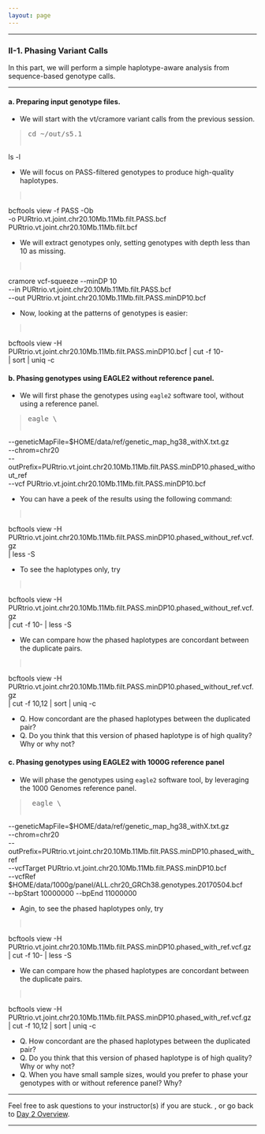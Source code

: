 ```yaml
---
layout: page
---
```


---

### II-1. Phasing Variant Calls

In this part, we will perform a simple haplotype-aware analysis from
sequence-based genotype calls.

---

#### a. Preparing input genotype files.

- We will start with the vt/cramore variant calls from the previous
  session.
><pre>cd ~/out/s5.1
ls -l</pre>

- We will focus on PASS-filtered genotypes to produce high-quality haplotypes.
><pre>
bcftools view -f PASS -Ob \
-o PURtrio.vt.joint.chr20.10Mb.11Mb.filt.PASS.bcf\
PURtrio.vt.joint.chr20.10Mb.11Mb.filt.bcf</pre>

- We will extract genotypes only, setting genotypes with depth less
  than 10 as missing.
><pre>
cramore vcf-squeeze --minDP 10 \
--in PURtrio.vt.joint.chr20.10Mb.11Mb.filt.PASS.bcf \
--out PURtrio.vt.joint.chr20.10Mb.11Mb.filt.PASS.minDP10.bcf</pre>

- Now, looking at the patterns of genotypes is easier:
><pre>
bcftools view -H \
PURtrio.vt.joint.chr20.10Mb.11Mb.filt.PASS.minDP10.bcf | cut -f 10- \
| sort | uniq -c </pre>

#### b. Phasing genotypes using EAGLE2 without reference panel.

- We will first phase the genotypes using `eagle2` software tool, without
  using a reference panel.
> <pre>eagle \
--geneticMapFile=$HOME/data/ref/genetic_map_hg38_withX.txt.gz \
--chrom=chr20 \
--outPrefix=PURtrio.vt.joint.chr20.10Mb.11Mb.filt.PASS.minDP10.phased_without_ref \
--vcf PURtrio.vt.joint.chr20.10Mb.11Mb.filt.PASS.minDP10.bcf </pre>

- You can have a peek of the results using the following command:
> <pre>
bcftools view -H \
PURtrio.vt.joint.chr20.10Mb.11Mb.filt.PASS.minDP10.phased_without_ref.vcf.gz \
| less -S</pre>

- To see the haplotypes only, try
> <pre>
bcftools view -H \
PURtrio.vt.joint.chr20.10Mb.11Mb.filt.PASS.minDP10.phased_without_ref.vcf.gz \
| cut -f 10- | less -S</pre>

- We can compare how the phased haplotypes are concordant between the
  duplicate pairs.
> <pre>
bcftools view -H \
PURtrio.vt.joint.chr20.10Mb.11Mb.filt.PASS.minDP10.phased_without_ref.vcf.gz \
| cut -f 10,12 | sort | uniq -c </pre>
  * Q. How concordant are the phased haplotypes between the duplicated
    pair? 
  * Q. Do you think that this version of phased haplotype is of high
    quality? Why or why not? 
	
#### c. Phasing genotypes using EAGLE2 with 1000G reference panel

- We will phase the genotypes using `eagle2` software tool, by
  leveraging the 1000 Genomes reference panel.
><pre> eagle \
--geneticMapFile=$HOME/data/ref/genetic_map_hg38_withX.txt.gz \
--chrom=chr20 \
--outPrefix=PURtrio.vt.joint.chr20.10Mb.11Mb.filt.PASS.minDP10.phased_with_ref\
--vcfTarget PURtrio.vt.joint.chr20.10Mb.11Mb.filt.PASS.minDP10.bcf \
--vcfRef $HOME/data/1000g/panel/ALL.chr20_GRCh38.genotypes.20170504.bcf \
--bpStart 10000000 --bpEnd 11000000</pre>

- Agin, to see the phased haplotypes only, try
> <pre>
bcftools view -H \
PURtrio.vt.joint.chr20.10Mb.11Mb.filt.PASS.minDP10.phased_with_ref.vcf.gz \
| cut -f 10- | less -S</pre>

- We can compare how the phased haplotypes are concordant between the
  duplicate pairs.
> <pre>
bcftools view -H \
PURtrio.vt.joint.chr20.10Mb.11Mb.filt.PASS.minDP10.phased_with_ref.vcf.gz \
| cut -f 10,12 | sort | uniq -c </pre>
  * Q. How concordant are the phased haplotypes between the duplicated
    pair? 
  * Q. Do you think that this version of phased haplotype is of high
    quality? Why or why not?
  * Q. When you have small sample sizes, would you prefer to phase
    your genotypes with or without reference panel? Why?

---
Feel free to ask questions to your instructor(s) if you are stuck. 
, or go back to [Day 2 Overview](../day2).

---
